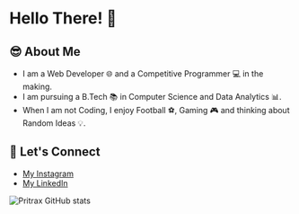 # Hello There! 👋

  
## 😎 About Me
- I am a Web Developer 🌐 and a Competitive Programmer 💻 in the making.
- I am pursuing a B.Tech 📚 in Computer Science and Data Analytics 📊.
- When I am not Coding, I enjoy Football ⚽, Gaming 🎮 and thinking about Random Ideas 💡.

  
## 🤝 Let's Connect

 - [My Instagram](https://www.instagram.com/priy4nsh/)
 - [My LinkedIn]([https://www.instagram.com/priy4nsh/](https://www.linkedin.com/in/priyansh-sinha/))

  ![Pritrax GitHub stats](https://github-readme-stats.vercel.app/api?username=thepritrax&hide=contribs,prs)
